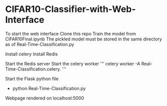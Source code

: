 # CIFAR10-Classifier-with-Web-Interface

To start the web interface
Clone this repo
Train the model from CIFAR10Final.ipynb
The pickled model must be stored in the same directory as of Real-Time-Classification.py

Install celery
Install Redis

 Start the Redis server
 Start the celery worker 
 '''
   celery worker -A Real-Time-Classification.celery.
 '''
  
 Start the Flask python file
  - python Real-Time-Classification.py

 Webpage rendered on localhost:5000

